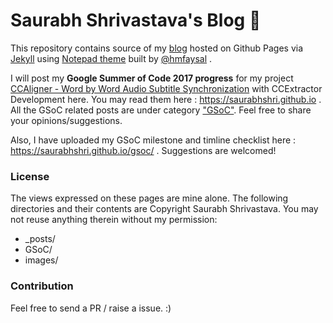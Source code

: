 Saurabh Shrivastava's Blog 🚀
===
This repository contains source of my [blog](https://saurabhshri.github.io) hosted on Github Pages via [Jekyll](https://jekyllrb.com/) using [Notepad theme](https://github.com/hmfaysal/Notepad) built by [@hmfaysal](https://twitter.com/hmfaysal) .

I will post my **Google Summer of Code 2017 progress** for my project [CCAligner - Word by Word Audio Subtitle Synchronization](https://saurabhshri.github.io/2017/05/gsoc/accepted-in-google-summer-of-code-2017) with CCExtractor Development here. You may read them here : https://saurabhshri.github.io . All the GSoC related posts are under category ["GSoC"](https://saurabhshri.github.io/categories/). Feel free to share your opinions/suggestions.

Also, I have uploaded my GSoC milestone and timline checklist here : https://saurabhshri.github.io/gsoc/ . Suggestions are welcomed!

### License

The views expressed on these pages are mine alone. The following directories and their contents are Copyright Saurabh Shrivastava. You may not reuse anything therein without my permission:

- _posts/
- GSoC/
- images/

### Contribution

Feel free to send a PR / raise a issue. :)